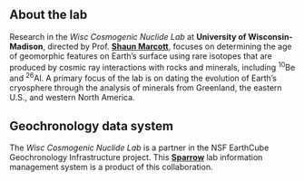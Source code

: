 ## About the lab

Research in the _Wisc Cosmogenic Nuclide Lab_ at **University of Wisconsin-Madison**, directed by Prof. [**Shaun Marcott**](http://proglacial.com/), focuses on determining the age of geomorphic features on Earth’s surface using rare isotopes that are produced by cosmic ray interactions with rocks and minerals, including <sup>10</sup>Be and <sup>26</sup>Al. A primary focus of the lab is on dating the evolution of Earth’s cryosphere through the analysis of minerals from Greenland, the eastern U.S., and western North America.

## Geochronology data system

The _Wisc Cosmogenic Nuclide Lab_ is a partner in the
NSF EarthCube Geochronology Infrastructure project. This
[**Sparrow**](https://sparrow-data.org) lab information management system
is a product of this collaboration.
